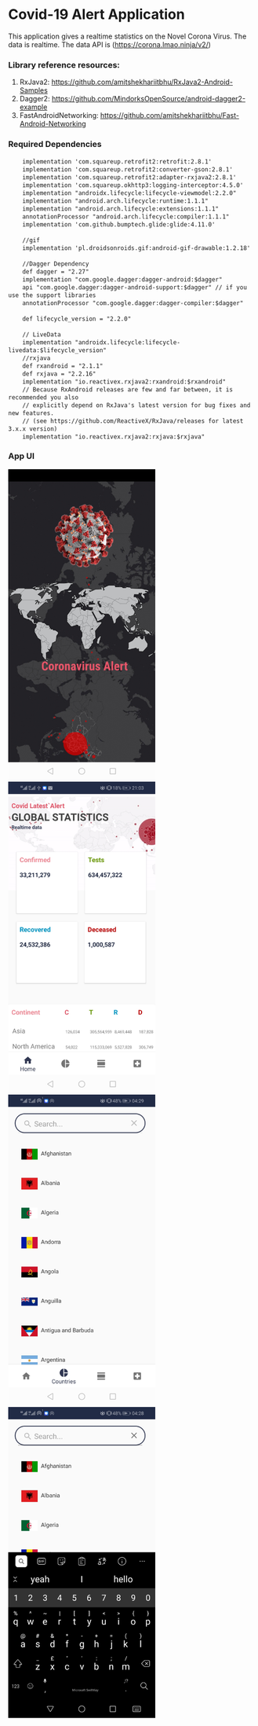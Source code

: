 # Covid-19 Alert Application
This application gives a realtime statistics on the Novel Corona Virus. The data is realtime.
The data API is (https://corona.lmao.ninja/v2/)

### Library reference resources:
1. RxJava2: https://github.com/amitshekhariitbhu/RxJava2-Android-Samples
2. Dagger2: https://github.com/MindorksOpenSource/android-dagger2-example
3. FastAndroidNetworking: https://github.com/amitshekhariitbhu/Fast-Android-Networking

### Required Dependencies

        implementation 'com.squareup.retrofit2:retrofit:2.8.1'
        implementation 'com.squareup.retrofit2:converter-gson:2.8.1'
        implementation 'com.squareup.retrofit2:adapter-rxjava2:2.8.1'
        implementation 'com.squareup.okhttp3:logging-interceptor:4.5.0'
        implementation "androidx.lifecycle:lifecycle-viewmodel:2.2.0"
        implementation "android.arch.lifecycle:runtime:1.1.1"
        implementation "android.arch.lifecycle:extensions:1.1.1"
        annotationProcessor "android.arch.lifecycle:compiler:1.1.1"
        implementation 'com.github.bumptech.glide:glide:4.11.0'

        //gif
        implementation 'pl.droidsonroids.gif:android-gif-drawable:1.2.18'

        //Dagger Dependency
        def dagger = "2.27"
        implementation "com.google.dagger:dagger-android:$dagger"
        api "com.google.dagger:dagger-android-support:$dagger" // if you use the support libraries
        annotationProcessor "com.google.dagger:dagger-compiler:$dagger"

        def lifecycle_version = "2.2.0"

        // LiveData
        implementation "androidx.lifecycle:lifecycle-livedata:$lifecycle_version"
        //rxjava
        def rxandroid = "2.1.1"
        def rxjava = "2.2.16"
        implementation "io.reactivex.rxjava2:rxandroid:$rxandroid"
        // Because RxAndroid releases are few and far between, it is recommended you also
        // explicitly depend on RxJava's latest version for bug fixes and new features.
        // (see https://github.com/ReactiveX/RxJava/releases for latest 3.x.x version)
        implementation "io.reactivex.rxjava2:rxjava:$rxjava"


### App UI
  <img src="covid_splash.jpg" width="300">
  <img src="cases.jpg" width="300">
  <img src="countries.jpg" width="300">
  <img src="countries_search.jpg" width="300">

